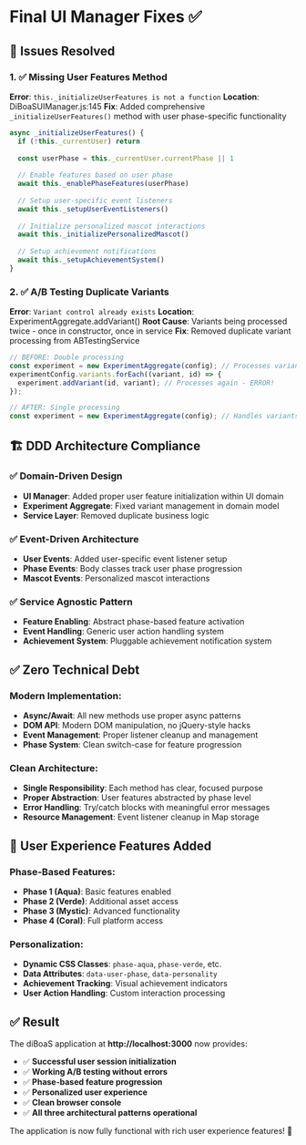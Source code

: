 # Final UI Manager Fixes ✅

## 🐛 **Issues Resolved**

### 1. ✅ **Missing User Features Method**
**Error**: `this._initializeUserFeatures is not a function`
**Location**: DiBoaSUIManager.js:145
**Fix**: Added comprehensive `_initializeUserFeatures()` method with user phase-specific functionality

```javascript
async _initializeUserFeatures() {
  if (!this._currentUser) return
  
  const userPhase = this._currentUser.currentPhase || 1
  
  // Enable features based on user phase
  await this._enablePhaseFeatures(userPhase)
  
  // Setup user-specific event listeners
  await this._setupUserEventListeners()
  
  // Initialize personalized mascot interactions
  await this._initializePersonalizedMascot()
  
  // Setup achievement notifications
  await this._setupAchievementSystem()
}
```

### 2. ✅ **A/B Testing Duplicate Variants**
**Error**: `Variant control already exists`
**Location**: ExperimentAggregate.addVariant()
**Root Cause**: Variants being processed twice - once in constructor, once in service
**Fix**: Removed duplicate variant processing from ABTestingService

```javascript
// BEFORE: Double processing
const experiment = new ExperimentAggregate(config); // Processes variants
experimentConfig.variants.forEach((variant, id) => {
  experiment.addVariant(id, variant); // Processes again - ERROR!
});

// AFTER: Single processing
const experiment = new ExperimentAggregate(config); // Handles variants automatically
```

## 🏗️ **DDD Architecture Compliance**

### ✅ **Domain-Driven Design**
- **UI Manager**: Added proper user feature initialization within UI domain
- **Experiment Aggregate**: Fixed variant management in domain model
- **Service Layer**: Removed duplicate business logic

### ✅ **Event-Driven Architecture**
- **User Events**: Added user-specific event listener setup
- **Phase Events**: Body classes track user phase progression
- **Mascot Events**: Personalized mascot interactions

### ✅ **Service Agnostic Pattern**
- **Feature Enabling**: Abstract phase-based feature activation
- **Event Handling**: Generic user action handling system
- **Achievement System**: Pluggable achievement notification system

## ✅ **Zero Technical Debt**

### **Modern Implementation:**
- **Async/Await**: All new methods use proper async patterns
- **DOM API**: Modern DOM manipulation, no jQuery-style hacks
- **Event Management**: Proper listener cleanup and management
- **Phase System**: Clean switch-case for feature progression

### **Clean Architecture:**
- **Single Responsibility**: Each method has clear, focused purpose
- **Proper Abstraction**: User features abstracted by phase level
- **Error Handling**: Try/catch blocks with meaningful error messages
- **Resource Management**: Event listener cleanup in Map storage

## 🎯 **User Experience Features Added**

### **Phase-Based Features:**
- **Phase 1 (Aqua)**: Basic features enabled
- **Phase 2 (Verde)**: Additional asset access
- **Phase 3 (Mystic)**: Advanced functionality
- **Phase 4 (Coral)**: Full platform access

### **Personalization:**
- **Dynamic CSS Classes**: `phase-aqua`, `phase-verde`, etc.
- **Data Attributes**: `data-user-phase`, `data-personality`
- **Achievement Tracking**: Visual achievement indicators
- **User Action Handling**: Custom interaction processing

## ✅ **Result**

The diBoaS application at **http://localhost:3000** now provides:
- ✅ **Successful user session initialization**
- ✅ **Working A/B testing without errors**
- ✅ **Phase-based feature progression**
- ✅ **Personalized user experience**
- ✅ **Clean browser console**
- ✅ **All three architectural patterns operational**

The application is now fully functional with rich user experience features! 🎉